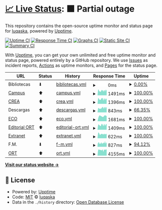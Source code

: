 # [📈 Live Status](https://luqaska.github.io/ort): <!--live status--> **🟧 Partial outage**

This repository contains the open-source uptime monitor and status page for [luqaska](https://luqaska.github.io/ort), powered by [Upptime](https://github.com/upptime/upptime).

[![Uptime CI](https://github.com/luqaska/ort/workflows/Uptime%20CI/badge.svg)](https://github.com/luqaska/ort/actions?query=workflow%3A%22Uptime+CI%22)
[![Response Time CI](https://github.com/luqaska/ort/workflows/Response%20Time%20CI/badge.svg)](https://github.com/luqaska/ort/actions?query=workflow%3A%22Response+Time+CI%22)
[![Graphs CI](https://github.com/luqaska/ort/workflows/Graphs%20CI/badge.svg)](https://github.com/luqaska/ort/actions?query=workflow%3A%22Graphs+CI%22)
[![Static Site CI](https://github.com/luqaska/ort/workflows/Static%20Site%20CI/badge.svg)](https://github.com/luqaska/ort/actions?query=workflow%3A%22Static+Site+CI%22)
[![Summary CI](https://github.com/luqaska/ort/workflows/Summary%20CI/badge.svg)](https://github.com/luqaska/ort/actions?query=workflow%3A%22Summary+CI%22)

With [Upptime](https://upptime.js.org), you can get your own unlimited and free uptime monitor and status page, powered entirely by a GitHub repository. We use [Issues](https://github.com/luqaska/ort/issues) as incident reports, [Actions](https://github.com/luqaska/ort/actions) as uptime monitors, and [Pages](https://luqaska.github.io/ort) for the status page.

<!--start: status pages-->
<!-- This summary is generated by Upptime (https://github.com/upptime/upptime) -->
<!-- Do not edit this manually, your changes will be overwritten -->
<!-- prettier-ignore -->
| URL | Status | History | Response Time | Uptime |
| --- | ------ | ------- | ------------- | ------ |
| <img alt="" src="https://favicons.githubusercontent.com/www.ort.edu.ar" height="13"> Bibliotecas | ⬇ | [bibliotecas.yml](https://github.com/luqaska/ort/commits/HEAD/history/bibliotecas.yml) | <details><summary><img alt="Response time graph" src="./graphs/bibliotecas/response-time-week.png" height="20"> 0ms</summary><br><a href="https://luqaska.github.io/ort/history/bibliotecas"><img alt="Response time 0" src="https://img.shields.io/endpoint?url=https%3A%2F%2Fraw.githubusercontent.com%2Fluqaska%2Fort%2FHEAD%2Fapi%2Fbibliotecas%2Fresponse-time.json"></a><br><a href="https://luqaska.github.io/ort/history/bibliotecas"><img alt="24-hour response time 0" src="https://img.shields.io/endpoint?url=https%3A%2F%2Fraw.githubusercontent.com%2Fluqaska%2Fort%2FHEAD%2Fapi%2Fbibliotecas%2Fresponse-time-day.json"></a><br><a href="https://luqaska.github.io/ort/history/bibliotecas"><img alt="7-day response time 0" src="https://img.shields.io/endpoint?url=https%3A%2F%2Fraw.githubusercontent.com%2Fluqaska%2Fort%2FHEAD%2Fapi%2Fbibliotecas%2Fresponse-time-week.json"></a><br><a href="https://luqaska.github.io/ort/history/bibliotecas"><img alt="30-day response time 0" src="https://img.shields.io/endpoint?url=https%3A%2F%2Fraw.githubusercontent.com%2Fluqaska%2Fort%2FHEAD%2Fapi%2Fbibliotecas%2Fresponse-time-month.json"></a><br><a href="https://luqaska.github.io/ort/history/bibliotecas"><img alt="1-year response time 0" src="https://img.shields.io/endpoint?url=https%3A%2F%2Fraw.githubusercontent.com%2Fluqaska%2Fort%2FHEAD%2Fapi%2Fbibliotecas%2Fresponse-time-year.json"></a></details> | <details><summary><a href="https://luqaska.github.io/ort/history/bibliotecas">0.00%</a></summary><a href="https://luqaska.github.io/ort/history/bibliotecas"><img alt="All-time uptime 0.00%" src="https://img.shields.io/endpoint?url=https%3A%2F%2Fraw.githubusercontent.com%2Fluqaska%2Fort%2FHEAD%2Fapi%2Fbibliotecas%2Fuptime.json"></a><br><a href="https://luqaska.github.io/ort/history/bibliotecas"><img alt="24-hour uptime 0.00%" src="https://img.shields.io/endpoint?url=https%3A%2F%2Fraw.githubusercontent.com%2Fluqaska%2Fort%2FHEAD%2Fapi%2Fbibliotecas%2Fuptime-day.json"></a><br><a href="https://luqaska.github.io/ort/history/bibliotecas"><img alt="7-day uptime 0.00%" src="https://img.shields.io/endpoint?url=https%3A%2F%2Fraw.githubusercontent.com%2Fluqaska%2Fort%2FHEAD%2Fapi%2Fbibliotecas%2Fuptime-week.json"></a><br><a href="https://luqaska.github.io/ort/history/bibliotecas"><img alt="30-day uptime 0.00%" src="https://img.shields.io/endpoint?url=https%3A%2F%2Fraw.githubusercontent.com%2Fluqaska%2Fort%2FHEAD%2Fapi%2Fbibliotecas%2Fuptime-month.json"></a><br><a href="https://luqaska.github.io/ort/history/bibliotecas"><img alt="1-year uptime 0.00%" src="https://img.shields.io/endpoint?url=https%3A%2F%2Fraw.githubusercontent.com%2Fluqaska%2Fort%2FHEAD%2Fapi%2Fbibliotecas%2Fuptime-year.json"></a></details>
| <img alt="" src="https://external-content.duckduckgo.com/ip3/campus.ort.edu.ar.ico" height="13"> [Campus](https://campus.ort.edu.ar) | ⬆ | [campus.yml](https://github.com/luqaska/ort/commits/HEAD/history/campus.yml) | <details><summary><img alt="Response time graph" src="./graphs/campus/response-time-week.png" height="20"> 1491ms</summary><br><a href="https://luqaska.github.io/ort/history/campus"><img alt="Response time 1491" src="https://img.shields.io/endpoint?url=https%3A%2F%2Fraw.githubusercontent.com%2Fluqaska%2Fort%2FHEAD%2Fapi%2Fcampus%2Fresponse-time.json"></a><br><a href="https://luqaska.github.io/ort/history/campus"><img alt="24-hour response time 1548" src="https://img.shields.io/endpoint?url=https%3A%2F%2Fraw.githubusercontent.com%2Fluqaska%2Fort%2FHEAD%2Fapi%2Fcampus%2Fresponse-time-day.json"></a><br><a href="https://luqaska.github.io/ort/history/campus"><img alt="7-day response time 1491" src="https://img.shields.io/endpoint?url=https%3A%2F%2Fraw.githubusercontent.com%2Fluqaska%2Fort%2FHEAD%2Fapi%2Fcampus%2Fresponse-time-week.json"></a><br><a href="https://luqaska.github.io/ort/history/campus"><img alt="30-day response time 1491" src="https://img.shields.io/endpoint?url=https%3A%2F%2Fraw.githubusercontent.com%2Fluqaska%2Fort%2FHEAD%2Fapi%2Fcampus%2Fresponse-time-month.json"></a><br><a href="https://luqaska.github.io/ort/history/campus"><img alt="1-year response time 1491" src="https://img.shields.io/endpoint?url=https%3A%2F%2Fraw.githubusercontent.com%2Fluqaska%2Fort%2FHEAD%2Fapi%2Fcampus%2Fresponse-time-year.json"></a></details> | <details><summary><a href="https://luqaska.github.io/ort/history/campus">100.00%</a></summary><a href="https://luqaska.github.io/ort/history/campus"><img alt="All-time uptime 100.00%" src="https://img.shields.io/endpoint?url=https%3A%2F%2Fraw.githubusercontent.com%2Fluqaska%2Fort%2FHEAD%2Fapi%2Fcampus%2Fuptime.json"></a><br><a href="https://luqaska.github.io/ort/history/campus"><img alt="24-hour uptime 100.00%" src="https://img.shields.io/endpoint?url=https%3A%2F%2Fraw.githubusercontent.com%2Fluqaska%2Fort%2FHEAD%2Fapi%2Fcampus%2Fuptime-day.json"></a><br><a href="https://luqaska.github.io/ort/history/campus"><img alt="7-day uptime 100.00%" src="https://img.shields.io/endpoint?url=https%3A%2F%2Fraw.githubusercontent.com%2Fluqaska%2Fort%2FHEAD%2Fapi%2Fcampus%2Fuptime-week.json"></a><br><a href="https://luqaska.github.io/ort/history/campus"><img alt="30-day uptime 100.00%" src="https://img.shields.io/endpoint?url=https%3A%2F%2Fraw.githubusercontent.com%2Fluqaska%2Fort%2FHEAD%2Fapi%2Fcampus%2Fuptime-month.json"></a><br><a href="https://luqaska.github.io/ort/history/campus"><img alt="1-year uptime 100.00%" src="https://img.shields.io/endpoint?url=https%3A%2F%2Fraw.githubusercontent.com%2Fluqaska%2Fort%2FHEAD%2Fapi%2Fcampus%2Fuptime-year.json"></a></details>
| <img alt="" src="https://raw.githubusercontent.com/luqaska/ort/master/assets/crea.png" height="13"> [CREA](https://crea.ort.edu.ar) | ⬆ | [crea.yml](https://github.com/luqaska/ort/commits/HEAD/history/crea.yml) | <details><summary><img alt="Response time graph" src="./graphs/crea/response-time-week.png" height="20"> 1396ms</summary><br><a href="https://luqaska.github.io/ort/history/crea"><img alt="Response time 1396" src="https://img.shields.io/endpoint?url=https%3A%2F%2Fraw.githubusercontent.com%2Fluqaska%2Fort%2FHEAD%2Fapi%2Fcrea%2Fresponse-time.json"></a><br><a href="https://luqaska.github.io/ort/history/crea"><img alt="24-hour response time 1409" src="https://img.shields.io/endpoint?url=https%3A%2F%2Fraw.githubusercontent.com%2Fluqaska%2Fort%2FHEAD%2Fapi%2Fcrea%2Fresponse-time-day.json"></a><br><a href="https://luqaska.github.io/ort/history/crea"><img alt="7-day response time 1396" src="https://img.shields.io/endpoint?url=https%3A%2F%2Fraw.githubusercontent.com%2Fluqaska%2Fort%2FHEAD%2Fapi%2Fcrea%2Fresponse-time-week.json"></a><br><a href="https://luqaska.github.io/ort/history/crea"><img alt="30-day response time 1396" src="https://img.shields.io/endpoint?url=https%3A%2F%2Fraw.githubusercontent.com%2Fluqaska%2Fort%2FHEAD%2Fapi%2Fcrea%2Fresponse-time-month.json"></a><br><a href="https://luqaska.github.io/ort/history/crea"><img alt="1-year response time 1396" src="https://img.shields.io/endpoint?url=https%3A%2F%2Fraw.githubusercontent.com%2Fluqaska%2Fort%2FHEAD%2Fapi%2Fcrea%2Fresponse-time-year.json"></a></details> | <details><summary><a href="https://luqaska.github.io/ort/history/crea">100.00%</a></summary><a href="https://luqaska.github.io/ort/history/crea"><img alt="All-time uptime 100.00%" src="https://img.shields.io/endpoint?url=https%3A%2F%2Fraw.githubusercontent.com%2Fluqaska%2Fort%2FHEAD%2Fapi%2Fcrea%2Fuptime.json"></a><br><a href="https://luqaska.github.io/ort/history/crea"><img alt="24-hour uptime 100.00%" src="https://img.shields.io/endpoint?url=https%3A%2F%2Fraw.githubusercontent.com%2Fluqaska%2Fort%2FHEAD%2Fapi%2Fcrea%2Fuptime-day.json"></a><br><a href="https://luqaska.github.io/ort/history/crea"><img alt="7-day uptime 100.00%" src="https://img.shields.io/endpoint?url=https%3A%2F%2Fraw.githubusercontent.com%2Fluqaska%2Fort%2FHEAD%2Fapi%2Fcrea%2Fuptime-week.json"></a><br><a href="https://luqaska.github.io/ort/history/crea"><img alt="30-day uptime 100.00%" src="https://img.shields.io/endpoint?url=https%3A%2F%2Fraw.githubusercontent.com%2Fluqaska%2Fort%2FHEAD%2Fapi%2Fcrea%2Fuptime-month.json"></a><br><a href="https://luqaska.github.io/ort/history/crea"><img alt="1-year uptime 100.00%" src="https://img.shields.io/endpoint?url=https%3A%2F%2Fraw.githubusercontent.com%2Fluqaska%2Fort%2FHEAD%2Fapi%2Fcrea%2Fuptime-year.json"></a></details>
| <img alt="" src="https://favicons.githubusercontent.com/null" height="13"> Descargas | ⬆ | [descargas.yml](https://github.com/luqaska/ort/commits/HEAD/history/descargas.yml) | <details><summary><img alt="Response time graph" src="./graphs/descargas/response-time-week.png" height="20"> 843ms</summary><br><a href="https://luqaska.github.io/ort/history/descargas"><img alt="Response time 843" src="https://img.shields.io/endpoint?url=https%3A%2F%2Fraw.githubusercontent.com%2Fluqaska%2Fort%2FHEAD%2Fapi%2Fdescargas%2Fresponse-time.json"></a><br><a href="https://luqaska.github.io/ort/history/descargas"><img alt="24-hour response time 916" src="https://img.shields.io/endpoint?url=https%3A%2F%2Fraw.githubusercontent.com%2Fluqaska%2Fort%2FHEAD%2Fapi%2Fdescargas%2Fresponse-time-day.json"></a><br><a href="https://luqaska.github.io/ort/history/descargas"><img alt="7-day response time 843" src="https://img.shields.io/endpoint?url=https%3A%2F%2Fraw.githubusercontent.com%2Fluqaska%2Fort%2FHEAD%2Fapi%2Fdescargas%2Fresponse-time-week.json"></a><br><a href="https://luqaska.github.io/ort/history/descargas"><img alt="30-day response time 843" src="https://img.shields.io/endpoint?url=https%3A%2F%2Fraw.githubusercontent.com%2Fluqaska%2Fort%2FHEAD%2Fapi%2Fdescargas%2Fresponse-time-month.json"></a><br><a href="https://luqaska.github.io/ort/history/descargas"><img alt="1-year response time 843" src="https://img.shields.io/endpoint?url=https%3A%2F%2Fraw.githubusercontent.com%2Fluqaska%2Fort%2FHEAD%2Fapi%2Fdescargas%2Fresponse-time-year.json"></a></details> | <details><summary><a href="https://luqaska.github.io/ort/history/descargas">66.35%</a></summary><a href="https://luqaska.github.io/ort/history/descargas"><img alt="All-time uptime 66.35%" src="https://img.shields.io/endpoint?url=https%3A%2F%2Fraw.githubusercontent.com%2Fluqaska%2Fort%2FHEAD%2Fapi%2Fdescargas%2Fuptime.json"></a><br><a href="https://luqaska.github.io/ort/history/descargas"><img alt="24-hour uptime 100.00%" src="https://img.shields.io/endpoint?url=https%3A%2F%2Fraw.githubusercontent.com%2Fluqaska%2Fort%2FHEAD%2Fapi%2Fdescargas%2Fuptime-day.json"></a><br><a href="https://luqaska.github.io/ort/history/descargas"><img alt="7-day uptime 66.35%" src="https://img.shields.io/endpoint?url=https%3A%2F%2Fraw.githubusercontent.com%2Fluqaska%2Fort%2FHEAD%2Fapi%2Fdescargas%2Fuptime-week.json"></a><br><a href="https://luqaska.github.io/ort/history/descargas"><img alt="30-day uptime 66.35%" src="https://img.shields.io/endpoint?url=https%3A%2F%2Fraw.githubusercontent.com%2Fluqaska%2Fort%2FHEAD%2Fapi%2Fdescargas%2Fuptime-month.json"></a><br><a href="https://luqaska.github.io/ort/history/descargas"><img alt="1-year uptime 66.35%" src="https://img.shields.io/endpoint?url=https%3A%2F%2Fraw.githubusercontent.com%2Fluqaska%2Fort%2FHEAD%2Fapi%2Fdescargas%2Fuptime-year.json"></a></details>
| <img alt="" src="https://external-content.duckduckgo.com/ip3/eco.ort.edu.ar.ico" height="13"> [ECO](http://eco.ort.edu.ar) | ⬆ | [eco.yml](https://github.com/luqaska/ort/commits/HEAD/history/eco.yml) | <details><summary><img alt="Response time graph" src="./graphs/eco/response-time-week.png" height="20"> 1681ms</summary><br><a href="https://luqaska.github.io/ort/history/eco"><img alt="Response time 1681" src="https://img.shields.io/endpoint?url=https%3A%2F%2Fraw.githubusercontent.com%2Fluqaska%2Fort%2FHEAD%2Fapi%2Feco%2Fresponse-time.json"></a><br><a href="https://luqaska.github.io/ort/history/eco"><img alt="24-hour response time 1681" src="https://img.shields.io/endpoint?url=https%3A%2F%2Fraw.githubusercontent.com%2Fluqaska%2Fort%2FHEAD%2Fapi%2Feco%2Fresponse-time-day.json"></a><br><a href="https://luqaska.github.io/ort/history/eco"><img alt="7-day response time 1681" src="https://img.shields.io/endpoint?url=https%3A%2F%2Fraw.githubusercontent.com%2Fluqaska%2Fort%2FHEAD%2Fapi%2Feco%2Fresponse-time-week.json"></a><br><a href="https://luqaska.github.io/ort/history/eco"><img alt="30-day response time 1681" src="https://img.shields.io/endpoint?url=https%3A%2F%2Fraw.githubusercontent.com%2Fluqaska%2Fort%2FHEAD%2Fapi%2Feco%2Fresponse-time-month.json"></a><br><a href="https://luqaska.github.io/ort/history/eco"><img alt="1-year response time 1681" src="https://img.shields.io/endpoint?url=https%3A%2F%2Fraw.githubusercontent.com%2Fluqaska%2Fort%2FHEAD%2Fapi%2Feco%2Fresponse-time-year.json"></a></details> | <details><summary><a href="https://luqaska.github.io/ort/history/eco">100.00%</a></summary><a href="https://luqaska.github.io/ort/history/eco"><img alt="All-time uptime 100.00%" src="https://img.shields.io/endpoint?url=https%3A%2F%2Fraw.githubusercontent.com%2Fluqaska%2Fort%2FHEAD%2Fapi%2Feco%2Fuptime.json"></a><br><a href="https://luqaska.github.io/ort/history/eco"><img alt="24-hour uptime 100.00%" src="https://img.shields.io/endpoint?url=https%3A%2F%2Fraw.githubusercontent.com%2Fluqaska%2Fort%2FHEAD%2Fapi%2Feco%2Fuptime-day.json"></a><br><a href="https://luqaska.github.io/ort/history/eco"><img alt="7-day uptime 100.00%" src="https://img.shields.io/endpoint?url=https%3A%2F%2Fraw.githubusercontent.com%2Fluqaska%2Fort%2FHEAD%2Fapi%2Feco%2Fuptime-week.json"></a><br><a href="https://luqaska.github.io/ort/history/eco"><img alt="30-day uptime 100.00%" src="https://img.shields.io/endpoint?url=https%3A%2F%2Fraw.githubusercontent.com%2Fluqaska%2Fort%2FHEAD%2Fapi%2Feco%2Fuptime-month.json"></a><br><a href="https://luqaska.github.io/ort/history/eco"><img alt="1-year uptime 100.00%" src="https://img.shields.io/endpoint?url=https%3A%2F%2Fraw.githubusercontent.com%2Fluqaska%2Fort%2FHEAD%2Fapi%2Feco%2Fuptime-year.json"></a></details>
| <img alt="" src="https://raw.githubusercontent.com/luqaska/ort/master/assets/editorial-ort.png" height="13"> [Editorial ORT](https://editorial.ort.edu.ar) | ⬆ | [editorial-ort.yml](https://github.com/luqaska/ort/commits/HEAD/history/editorial-ort.yml) | <details><summary><img alt="Response time graph" src="./graphs/editorial-ort/response-time-week.png" height="20"> 1409ms</summary><br><a href="https://luqaska.github.io/ort/history/editorial-ort"><img alt="Response time 1409" src="https://img.shields.io/endpoint?url=https%3A%2F%2Fraw.githubusercontent.com%2Fluqaska%2Fort%2FHEAD%2Fapi%2Feditorial-ort%2Fresponse-time.json"></a><br><a href="https://luqaska.github.io/ort/history/editorial-ort"><img alt="24-hour response time 1513" src="https://img.shields.io/endpoint?url=https%3A%2F%2Fraw.githubusercontent.com%2Fluqaska%2Fort%2FHEAD%2Fapi%2Feditorial-ort%2Fresponse-time-day.json"></a><br><a href="https://luqaska.github.io/ort/history/editorial-ort"><img alt="7-day response time 1409" src="https://img.shields.io/endpoint?url=https%3A%2F%2Fraw.githubusercontent.com%2Fluqaska%2Fort%2FHEAD%2Fapi%2Feditorial-ort%2Fresponse-time-week.json"></a><br><a href="https://luqaska.github.io/ort/history/editorial-ort"><img alt="30-day response time 1409" src="https://img.shields.io/endpoint?url=https%3A%2F%2Fraw.githubusercontent.com%2Fluqaska%2Fort%2FHEAD%2Fapi%2Feditorial-ort%2Fresponse-time-month.json"></a><br><a href="https://luqaska.github.io/ort/history/editorial-ort"><img alt="1-year response time 1409" src="https://img.shields.io/endpoint?url=https%3A%2F%2Fraw.githubusercontent.com%2Fluqaska%2Fort%2FHEAD%2Fapi%2Feditorial-ort%2Fresponse-time-year.json"></a></details> | <details><summary><a href="https://luqaska.github.io/ort/history/editorial-ort">100.00%</a></summary><a href="https://luqaska.github.io/ort/history/editorial-ort"><img alt="All-time uptime 100.00%" src="https://img.shields.io/endpoint?url=https%3A%2F%2Fraw.githubusercontent.com%2Fluqaska%2Fort%2FHEAD%2Fapi%2Feditorial-ort%2Fuptime.json"></a><br><a href="https://luqaska.github.io/ort/history/editorial-ort"><img alt="24-hour uptime 100.00%" src="https://img.shields.io/endpoint?url=https%3A%2F%2Fraw.githubusercontent.com%2Fluqaska%2Fort%2FHEAD%2Fapi%2Feditorial-ort%2Fuptime-day.json"></a><br><a href="https://luqaska.github.io/ort/history/editorial-ort"><img alt="7-day uptime 100.00%" src="https://img.shields.io/endpoint?url=https%3A%2F%2Fraw.githubusercontent.com%2Fluqaska%2Fort%2FHEAD%2Fapi%2Feditorial-ort%2Fuptime-week.json"></a><br><a href="https://luqaska.github.io/ort/history/editorial-ort"><img alt="30-day uptime 100.00%" src="https://img.shields.io/endpoint?url=https%3A%2F%2Fraw.githubusercontent.com%2Fluqaska%2Fort%2FHEAD%2Fapi%2Feditorial-ort%2Fuptime-month.json"></a><br><a href="https://luqaska.github.io/ort/history/editorial-ort"><img alt="1-year uptime 100.00%" src="https://img.shields.io/endpoint?url=https%3A%2F%2Fraw.githubusercontent.com%2Fluqaska%2Fort%2FHEAD%2Fapi%2Feditorial-ort%2Fuptime-year.json"></a></details>
| <img alt="" src="https://favicons.githubusercontent.com/extranet.ort.edu.ar" height="13"> [Extranet](http://extranet.ort.edu.ar) | ⬆ | [extranet.yml](https://github.com/luqaska/ort/commits/HEAD/history/extranet.yml) | <details><summary><img alt="Response time graph" src="./graphs/extranet/response-time-week.png" height="20"> 622ms</summary><br><a href="https://luqaska.github.io/ort/history/extranet"><img alt="Response time 622" src="https://img.shields.io/endpoint?url=https%3A%2F%2Fraw.githubusercontent.com%2Fluqaska%2Fort%2FHEAD%2Fapi%2Fextranet%2Fresponse-time.json"></a><br><a href="https://luqaska.github.io/ort/history/extranet"><img alt="24-hour response time 612" src="https://img.shields.io/endpoint?url=https%3A%2F%2Fraw.githubusercontent.com%2Fluqaska%2Fort%2FHEAD%2Fapi%2Fextranet%2Fresponse-time-day.json"></a><br><a href="https://luqaska.github.io/ort/history/extranet"><img alt="7-day response time 622" src="https://img.shields.io/endpoint?url=https%3A%2F%2Fraw.githubusercontent.com%2Fluqaska%2Fort%2FHEAD%2Fapi%2Fextranet%2Fresponse-time-week.json"></a><br><a href="https://luqaska.github.io/ort/history/extranet"><img alt="30-day response time 622" src="https://img.shields.io/endpoint?url=https%3A%2F%2Fraw.githubusercontent.com%2Fluqaska%2Fort%2FHEAD%2Fapi%2Fextranet%2Fresponse-time-month.json"></a><br><a href="https://luqaska.github.io/ort/history/extranet"><img alt="1-year response time 622" src="https://img.shields.io/endpoint?url=https%3A%2F%2Fraw.githubusercontent.com%2Fluqaska%2Fort%2FHEAD%2Fapi%2Fextranet%2Fresponse-time-year.json"></a></details> | <details><summary><a href="https://luqaska.github.io/ort/history/extranet">100.00%</a></summary><a href="https://luqaska.github.io/ort/history/extranet"><img alt="All-time uptime 100.00%" src="https://img.shields.io/endpoint?url=https%3A%2F%2Fraw.githubusercontent.com%2Fluqaska%2Fort%2FHEAD%2Fapi%2Fextranet%2Fuptime.json"></a><br><a href="https://luqaska.github.io/ort/history/extranet"><img alt="24-hour uptime 100.00%" src="https://img.shields.io/endpoint?url=https%3A%2F%2Fraw.githubusercontent.com%2Fluqaska%2Fort%2FHEAD%2Fapi%2Fextranet%2Fuptime-day.json"></a><br><a href="https://luqaska.github.io/ort/history/extranet"><img alt="7-day uptime 100.00%" src="https://img.shields.io/endpoint?url=https%3A%2F%2Fraw.githubusercontent.com%2Fluqaska%2Fort%2FHEAD%2Fapi%2Fextranet%2Fuptime-week.json"></a><br><a href="https://luqaska.github.io/ort/history/extranet"><img alt="30-day uptime 100.00%" src="https://img.shields.io/endpoint?url=https%3A%2F%2Fraw.githubusercontent.com%2Fluqaska%2Fort%2FHEAD%2Fapi%2Fextranet%2Fuptime-month.json"></a><br><a href="https://luqaska.github.io/ort/history/extranet"><img alt="1-year uptime 100.00%" src="https://img.shields.io/endpoint?url=https%3A%2F%2Fraw.githubusercontent.com%2Fluqaska%2Fort%2FHEAD%2Fapi%2Fextranet%2Fuptime-year.json"></a></details>
| <img alt="" src="https://favicons.githubusercontent.com/null" height="13"> F.M. | ⬇ | [f-m.yml](https://github.com/luqaska/ort/commits/HEAD/history/f-m.yml) | <details><summary><img alt="Response time graph" src="./graphs/f-m/response-time-week.png" height="20"> 827ms</summary><br><a href="https://luqaska.github.io/ort/history/f-m"><img alt="Response time 827" src="https://img.shields.io/endpoint?url=https%3A%2F%2Fraw.githubusercontent.com%2Fluqaska%2Fort%2FHEAD%2Fapi%2Ff-m%2Fresponse-time.json"></a><br><a href="https://luqaska.github.io/ort/history/f-m"><img alt="24-hour response time 852" src="https://img.shields.io/endpoint?url=https%3A%2F%2Fraw.githubusercontent.com%2Fluqaska%2Fort%2FHEAD%2Fapi%2Ff-m%2Fresponse-time-day.json"></a><br><a href="https://luqaska.github.io/ort/history/f-m"><img alt="7-day response time 827" src="https://img.shields.io/endpoint?url=https%3A%2F%2Fraw.githubusercontent.com%2Fluqaska%2Fort%2FHEAD%2Fapi%2Ff-m%2Fresponse-time-week.json"></a><br><a href="https://luqaska.github.io/ort/history/f-m"><img alt="30-day response time 827" src="https://img.shields.io/endpoint?url=https%3A%2F%2Fraw.githubusercontent.com%2Fluqaska%2Fort%2FHEAD%2Fapi%2Ff-m%2Fresponse-time-month.json"></a><br><a href="https://luqaska.github.io/ort/history/f-m"><img alt="1-year response time 827" src="https://img.shields.io/endpoint?url=https%3A%2F%2Fraw.githubusercontent.com%2Fluqaska%2Fort%2FHEAD%2Fapi%2Ff-m%2Fresponse-time-year.json"></a></details> | <details><summary><a href="https://luqaska.github.io/ort/history/f-m">94.12%</a></summary><a href="https://luqaska.github.io/ort/history/f-m"><img alt="All-time uptime 94.12%" src="https://img.shields.io/endpoint?url=https%3A%2F%2Fraw.githubusercontent.com%2Fluqaska%2Fort%2FHEAD%2Fapi%2Ff-m%2Fuptime.json"></a><br><a href="https://luqaska.github.io/ort/history/f-m"><img alt="24-hour uptime 89.89%" src="https://img.shields.io/endpoint?url=https%3A%2F%2Fraw.githubusercontent.com%2Fluqaska%2Fort%2FHEAD%2Fapi%2Ff-m%2Fuptime-day.json"></a><br><a href="https://luqaska.github.io/ort/history/f-m"><img alt="7-day uptime 94.12%" src="https://img.shields.io/endpoint?url=https%3A%2F%2Fraw.githubusercontent.com%2Fluqaska%2Fort%2FHEAD%2Fapi%2Ff-m%2Fuptime-week.json"></a><br><a href="https://luqaska.github.io/ort/history/f-m"><img alt="30-day uptime 94.12%" src="https://img.shields.io/endpoint?url=https%3A%2F%2Fraw.githubusercontent.com%2Fluqaska%2Fort%2FHEAD%2Fapi%2Ff-m%2Fuptime-month.json"></a><br><a href="https://luqaska.github.io/ort/history/f-m"><img alt="1-year uptime 94.12%" src="https://img.shields.io/endpoint?url=https%3A%2F%2Fraw.githubusercontent.com%2Fluqaska%2Fort%2FHEAD%2Fapi%2Ff-m%2Fuptime-year.json"></a></details>
| <img alt="" src="https://favicons.githubusercontent.com/www.ort.edu.ar" height="13"> [ORT](https://www.ort.edu.ar) | ⬆ | [ort.yml](https://github.com/luqaska/ort/commits/HEAD/history/ort.yml) | <details><summary><img alt="Response time graph" src="./graphs/ort/response-time-week.png" height="20"> 4155ms</summary><br><a href="https://luqaska.github.io/ort/history/ort"><img alt="Response time 4155" src="https://img.shields.io/endpoint?url=https%3A%2F%2Fraw.githubusercontent.com%2Fluqaska%2Fort%2FHEAD%2Fapi%2Fort%2Fresponse-time.json"></a><br><a href="https://luqaska.github.io/ort/history/ort"><img alt="24-hour response time 4403" src="https://img.shields.io/endpoint?url=https%3A%2F%2Fraw.githubusercontent.com%2Fluqaska%2Fort%2FHEAD%2Fapi%2Fort%2Fresponse-time-day.json"></a><br><a href="https://luqaska.github.io/ort/history/ort"><img alt="7-day response time 4155" src="https://img.shields.io/endpoint?url=https%3A%2F%2Fraw.githubusercontent.com%2Fluqaska%2Fort%2FHEAD%2Fapi%2Fort%2Fresponse-time-week.json"></a><br><a href="https://luqaska.github.io/ort/history/ort"><img alt="30-day response time 4155" src="https://img.shields.io/endpoint?url=https%3A%2F%2Fraw.githubusercontent.com%2Fluqaska%2Fort%2FHEAD%2Fapi%2Fort%2Fresponse-time-month.json"></a><br><a href="https://luqaska.github.io/ort/history/ort"><img alt="1-year response time 4155" src="https://img.shields.io/endpoint?url=https%3A%2F%2Fraw.githubusercontent.com%2Fluqaska%2Fort%2FHEAD%2Fapi%2Fort%2Fresponse-time-year.json"></a></details> | <details><summary><a href="https://luqaska.github.io/ort/history/ort">100.00%</a></summary><a href="https://luqaska.github.io/ort/history/ort"><img alt="All-time uptime 100.00%" src="https://img.shields.io/endpoint?url=https%3A%2F%2Fraw.githubusercontent.com%2Fluqaska%2Fort%2FHEAD%2Fapi%2Fort%2Fuptime.json"></a><br><a href="https://luqaska.github.io/ort/history/ort"><img alt="24-hour uptime 100.00%" src="https://img.shields.io/endpoint?url=https%3A%2F%2Fraw.githubusercontent.com%2Fluqaska%2Fort%2FHEAD%2Fapi%2Fort%2Fuptime-day.json"></a><br><a href="https://luqaska.github.io/ort/history/ort"><img alt="7-day uptime 100.00%" src="https://img.shields.io/endpoint?url=https%3A%2F%2Fraw.githubusercontent.com%2Fluqaska%2Fort%2FHEAD%2Fapi%2Fort%2Fuptime-week.json"></a><br><a href="https://luqaska.github.io/ort/history/ort"><img alt="30-day uptime 100.00%" src="https://img.shields.io/endpoint?url=https%3A%2F%2Fraw.githubusercontent.com%2Fluqaska%2Fort%2FHEAD%2Fapi%2Fort%2Fuptime-month.json"></a><br><a href="https://luqaska.github.io/ort/history/ort"><img alt="1-year uptime 100.00%" src="https://img.shields.io/endpoint?url=https%3A%2F%2Fraw.githubusercontent.com%2Fluqaska%2Fort%2FHEAD%2Fapi%2Fort%2Fuptime-year.json"></a></details>

<!--end: status pages-->

[**Visit our status website →**](https://luqaska.github.io/ort)

## 📄 License

- Powered by: [Upptime](https://github.com/upptime/upptime)
- Code: [MIT](./LICENSE) © [luqaska](https://luqaska.github.io/ort)
- Data in the `./history` directory: [Open Database License](https://opendatacommons.org/licenses/odbl/1-0/)
